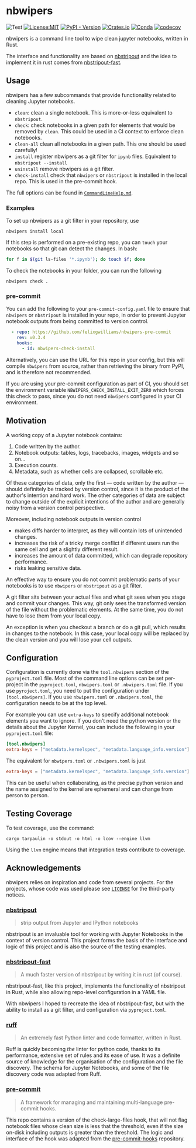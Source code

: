 # nbwipers

![Test](https://github.com/felixgwilliams/nbwipers/actions/workflows/testing.yml/badge.svg)
[![License:MIT](https://img.shields.io/badge/License-MIT-yellow.svg)](https://opensource.org/licenses/MIT)
[![PyPI - Version](https://img.shields.io/pypi/v/nbwipers)](https://pypi.org/project/nbwipers/)
[![Crates.io](https://img.shields.io/crates/v/nbwipers)](https://crates.io/crates/nbwipers)
[![Conda](https://img.shields.io/conda/v/conda-forge/nbwipers)](https://anaconda.org/conda-forge/nbwipers)
[![codecov](https://codecov.io/gh/felixgwilliams/nbwipers/graph/badge.svg?token=PLGJFNRHSQ)](https://codecov.io/gh/felixgwilliams/nbwipers)

nbwipers is a command line tool to wipe clean jupyter notebooks, written in Rust.

The interface and functionality are based on [nbstripout](https://github.com/kynan/nbstripout) and the idea to implement it in rust comes from [nbstripout-fast](https://github.com/deshaw/nbstripout-fast).

## Usage

nbwipers has a few subcommands that provide functionality related to cleaning Jupyter notebooks.

- `clean`: clean a single notebook. This is more-or-less equivalent to `nbstripout`.
- `check`: check notebooks in a given path for elements that would be removed by `clean`. This could be used in a CI context to enforce clean notebooks.
- `clean-all` clean all notebooks in a given path. This one should be used carefully!
- `install` register nbwipers as a git filter for `ipynb` files. Equivalent to `nbstripout --install`
- `uninstall` remove nbwipers as a git filter.
- `check-install` check that `nbwipers` or `nbstripout` is installed in the local repo. This is used in the pre-commit hook.

The full options can be found in [`CommandLineHelp.md`](CommandLineHelp.md).

### Examples

To set up nbwipers as a git filter in your repository, use

```shell
nbwipers install local
```

If this step is performed on a pre-existing repo, you can `touch` your notebooks so that git can detect the changes.
In bash:

```bash
for f in $(git ls-files '*.ipynb'); do touch $f; done
```

To check the notebooks in your folder, you can run the following

```shell
nbwipers check .
```

### pre-commit

You can add the following to your `pre-commit-config.yaml` file to ensure that `nbwipers` or `nbstripout` is installed in your repo, in order to prevent Jupyter notebook outputs from being committed to version control.

```yaml
  - repo: https://github.com/felixgwilliams/nbwipers-pre-commit
    rev: v0.3.4
    hooks:
      - id: nbwipers-check-install
```

Alternatively, you can use the URL for this repo in your config, but this will compile `nbwipers` from source, rather than retrieving the binary from PyPI, and is therefore not recommended.

If you are using your pre-commit configuration as part of CI, you should set the environment variable `NBWIPERS_CHECK_INSTALL_EXIT_ZERO` which forces this check to pass, since you do not need `nbwipers` configured in your CI environment.

## Motivation

A working copy of a Jupyter notebook contains:

1. Code written by the author.
2. Notebook outputs: tables, logs, tracebacks, images, widgets and so on...
3. Execution counts.
4. Metadata, such as whether cells are collapsed, scrollable etc.

Of these categories of data, only the first &mdash; code written by the author &mdash; should definitely be tracked by version control, since it is the product of the author's intention and hard work.
The other categories of data are subject to change outside of the explicit intentions of the author and are generally noisy from a version control perspective.

Moreover, including notebook outputs in version control

- makes diffs harder to interpret, as they will contain lots of unintended changes.
- increases the risk of a tricky merge conflict if different users run the same cell and get a slightly different result.
- increases the amount of data committed, which can degrade repository performance.
- risks leaking sensitive data.

An effective way to ensure you do not commit problematic parts of your notebooks is to use `nbwipers` or `nbstripout` as a git filter.

A git filter sits between your actual files and what git sees when you stage and commit your changes.
This way, git only sees the transformed version of the file without the problematic elements.
At the same time, you do not have to lose them from your local copy.

An exception is when you checkout a branch or do a git pull, which results in changes to the notebook.
In this case, your local copy will be replaced by the clean version and you will lose your cell outputs.

## Configuration

Configuration is currently done via the `tool.nbwipers` section of the `pyproject.toml` file.
Most of the command line options can be set per-project in the `pyproject.toml`, `nbwipers.toml` or `.nbwipers.toml` file.
If you use `pyroject.toml`, you need to put the configuration under `[tool.nbwipers]`.
If you use `nbwipers.toml` or `.nbwipers.toml`, the configuration needs to be at the top level.

For example you can use `extra-keys` to specify additional notebook elements you want to ignore.
If you don't need the python version or the details about the Jupyter Kernel, you can include the following in your `pyproject.toml` file:

```toml
[tool.nbwipers]
extra-keys = ["metadata.kernelspec", "metadata.language_info.version"]
```

The equivalent for `nbwipers.toml` or `.nbwipers.toml` is just

```toml
extra-keys = ["metadata.kernelspec", "metadata.language_info.version"]
```

This can be useful when collaborating, as the precise python version and the name assigned to the kernel are ephemeral and can change from person to person.

## Testing Coverage

To test coverage, use the command:

```shell
cargo tarpaulin -o stdout -o html -o lcov --engine llvm
```

Using the `llvm` engine means that integration tests contribute to coverage.

## Acknowledgements

nbwipers relies on inspiration and code from several projects.
For the projects, whose code was used please see [`LICENSE`](LICENSE) for the third-party notices.

### [nbstripout](https://github.com/kynan/nbstripout)

> strip output from Jupyter and IPython notebooks

nbstripout is an invaluable tool for working with Jupyter Notebooks in the context of version control.
This project forms the basis of the interface and logic of this project and is also the source of the testing examples.

### [nbstripout-fast](https://github.com/deshaw/nbstripout-fast)

> A much faster version of nbstripout by writing it in rust (of course).

nbstripout-fast, like this project, implements the functionality of nbstripout in Rust, while also allowing repo-level configuration in a YAML file.

With nbwipers I hoped to recreate the idea of nbstripout-fast, but with the ability to install as a git filter, and configuration via `pyproject.toml`.

### [ruff](https://github.com/astral-sh/ruff)

> An extremely fast Python linter and code formatter, written in Rust.

Ruff is quickly becoming *the* linter for python code, thanks to its performance, extensive set of rules and its ease of use.
It was a definite source of knowledge for the organisation of the configuration and the file discovery.
The schema for Jupyter Notebooks, and some of the file discovery code was adapted from Ruff.

### [pre-commit](https://github.com/pre-commit/pre-commit)

> A framework for managing and maintaining multi-language pre-commit hooks.

This repo contains a version of the check-large-files hook, that will not flag notebook files whose clean size is less that the threshold, even if the size on-disk including outputs is greater than the threshold.
The logic and interface of the hook was adapted from the [pre-commit-hooks](https://github.com/pre-commit/pre-commit-hooks) repository.
